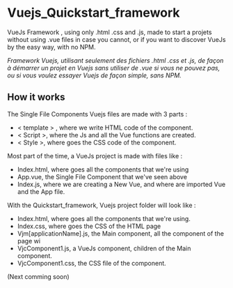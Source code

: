 # Vuejs_Quickstart_framework
VueJs Framework , using only .html .css and .js, made to start a projets without using .vue files in case you cannot, or if you want to discover VueJs by the easy way, with no NPM.

*Framework Vuejs, utilisant seulement des fichiers .html .css et .js, de façon à démarrer un projet en Vuejs sans utiliser de .vue si vous ne pouvez pas, ou si vous voulez essayer Vuejs de façon simple, sans NPM.*

## How it works
The Single File Components Vuejs files are made with 3 parts :

 - < template > , where we write HTML code of the component.
 - < Script >, where the Js and all the Vue functions are created.
 - < Style >, where goes the CSS code of the component.

Most part of the time, a VueJs project is made with files like :

 - Index.html, where goes all the components that we're using
 - App.vue, the Single File Component that we've seen above
 - Index.js, where we are creating a New Vue, and where are imported Vue and the App file.

With the Quickstart_framework, Vuejs project folder will look like :

 - Index.html, where goes all the components that we're using.
 - Index.css, where goes the CSS of the HTML page
 - Vjm[applicationName].js, the Main component, all the component of the page wi
 - VjcComponent1.js, a VueJs component, children of the Main component.
 - VjcComponent1.css, the CSS file of the component.

(Next comming soon)
